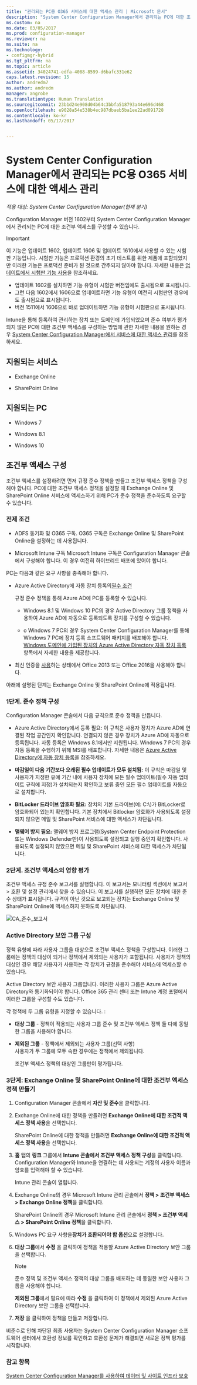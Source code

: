 ```yaml
---
title: "관리되는 PC용 O365 서비스에 대한 액세스 관리 | Microsoft 문서"
description: "System Center Configuration Manager에서 관리되는 PC에 대한 조건부 액세스를 구성하는 방법을 알아봅니다."
ms.custom: na
ms.date: 03/05/2017
ms.prod: configuration-manager
ms.reviewer: na
ms.suite: na
ms.technology:
- configmgr-hybrid
ms.tgt_pltfrm: na
ms.topic: article
ms.assetid: 34024741-edfa-4088-8599-d6bafc331e62
caps.latest.revision: 15
author: andredm7
ms.author: andredm
manager: angrobe
ms.translationtype: Human Translation
ms.sourcegitcommit: 23b1d24e908d04b64c3bbfa518793a44e696d468
ms.openlocfilehash: e9028a54e538b4ec987dbaeb5ba1ee22ad091728
ms.contentlocale: ko-kr
ms.lasthandoff: 05/17/2017


---
```

# <a name="manage-access-to-o365-services-for-pcs-managed-by-system-center-configuration-manager"></a>System Center Configuration Manager에서 관리되는 PC용 O365 서비스에 대한 액세스 관리

*적용 대상: System Center Configuration Manager(현재 분기)*



 Configuration Manager 버전 1602부터 System Center Configuration Manager에서 관리되는 PC에 대한 조건부 액세스를 구성할 수 있습니다.  

> [!IMPORTANT]  
>  이 기능은 업데이트 1602, 업데이트 1606 및 업데이트 1610에서 사용할 수 있는 시험판 기능입니다. 시험판 기능은 프로덕션 환경의 초기 테스트를 위한 제품에 포함되었지만 이러한 기능은 프로덕션 준비가 된 것으로 간주되지 않아야 합니다. 자세한 내용은 [업데이트에서 시험판 기능 사용](../../core/servers/manage/install-in-console-updates.md#bkmk_prerelease)을 참조하세요.
> - 업데이트 1602를 설치하면 기능 유형이 시험판 버전임에도 출시됨으로 표시됩니다.
> - 그런 다음 1602에서 1606으로 업데이트하면 기능 유형이 여전히 시험판인 경우에도 출시됨으로 표시됩니다.
> - 버전 1511에서 1606으로 바로 업데이트하면 기능 유형이 시험판으로 표시됩니다.

 Intune을 통해 등록하여 관리하는 장치 또는 도메인에 가입되었으며 준수 여부가 평가되지 않은 PC에 대한 조건부 액세스를 구성하는 방법에 관한 자세한 내용을 원하는 경우 [System Center Configuration Manager에서 서비스에 대한 액세스 관리](../../protect/deploy-use/manage-access-to-services.md)를 참조하세요.  


## <a name="supported-services"></a>지원되는 서비스  

-   Exchange Online  

-   SharePoint Online  

## <a name="supported-pcs"></a>지원되는 PC  

-   Windows 7  

-   Windows 8.1  

-   Windows 10 

## <a name="configure-conditional-access"></a>조건부 액세스 구성  
 조건부 액세스를 설정하려면 먼저 규정 준수 정책을 만들고 조건부 액세스 정책을 구성해야 합니다. PC에 대한 조건부 액세스 정책을 설정할 때 Exchange Online 및 SharePoint Online 서비스에 액세스하기 위해 PC가 준수 정책을 준수하도록 요구할 수 있습니다.  

### <a name="prerequisites"></a>전제 조건  

-   ADFS 동기화 및 O365 구독. O365 구독은 Exchange Online 및 SharePoint Online을 설정하는 데 사용됩니다.  

-   Microsoft Intune 구독 Microsoft Intune 구독은 Configuration Manager 콘솔에서 구성해야 합니다. 이 경우 여전히 하이브리드 배포에 있어야 합니다.  

 PC는 다음과 같은 요구 사항을 충족해야 합니다.  

-   Azure Active Directory에 자동 장치 등록의[필수 조건](https://azure.microsoft.com/en-us/documentation/articles/active-directory-conditional-access-automatic-device-registration/?rnd=1)   

     규정 준수 정책을 통해 Azure AD에 PC를 등록할 수 있습니다.  

    -   Windows 8.1 및 Windows 10 PC의 경우 Active Directory 그룹 정책을 사용하여 Azure AD에 자동으로 등록되도록 장치를 구성할 수 있습니다.  

    -   o   Windows 7 PC의 경우 System Center Configuration Manager를 통해 Windows 7 PC에 장치 등록 소프트웨어 패키지를 배포해야 합니다. [Windows 도메인에 가입된 장치의 Azure Active Directory 자동 장치 등록](https://azure.microsoft.com/en-us/documentation/articles/active-directory-conditional-access-automatic-device-registration/?rnd=1) 항목에서 자세한 내용을 제공합니다.  

-   최신 인증을 [사용](https://support.office.com/en-US/article/Using-Office-365-modern-authentication-with-Office-clients-776c0036-66fd-41cb-8928-5495c0f9168a)하는 상태에서 Office 2013 또는 Office 2016을 사용해야 합니다.  

 아래에 설명된 단계는 Exchange Online 및 SharePoint Online에 적용됩니다.  

### <a name="step-1-configure-compliance-policy"></a>1단계. 준수 정책 구성  
 Configuration Manager 콘솔에서 다음 규칙으로 준수 정책을 만듭니다.  

-   Azure Active Directory에서 등록 필요: 이 규칙은 사용자 장치가 Azure AD에 연결된 작업 공간인지 확인합니다. 연결되지 않은 경우 장치가 Azure AD에 자동으로 등록됩니다. 자동 등록은 Windows 8.1에서만 지원됩니다. Windows 7 PC의 경우 자동 등록을 수행하기 위해 MSI를 배포합니다. 자세한 내용은 [Azure Active Directory에 자동 장치 등록](https://azure.microsoft.com/en-us/documentation/articles/active-directory-conditional-access-automatic-device-registration/?rnd=1)을 참조하세요.  

-   **마감일이 다음 기간보다 오래된 필수 업데이트가 모두 설치됨:** 이 규칙은 마감일 및 사용자가 지정한 유예 기간 내에 사용자 장치에 모든 필수 업데이트(필수 자동 업데이트 규칙에 지정)가 설치되는지 확인하고 보류 중인 모든 필수 업데이트를 자동으로 설치합니다.  

-   **BitLocker 드라이브 암호화 필요:** 장치의 기본 드라이브(예: C:\\)가 BitLocker로 암호화되어 있는지 확인합니다. 기본 장치에서 Bitlocker 암호화가 사용되도록 설정되지 않으면 메일 및 SharePoint 서비스에 대한 액세스가 차단됩니다.  

-   **맬웨어 방지 필요:** 맬웨어 방지 프로그램(System Center Endpoint Protection 또는 Windows Defender만)이 사용되도록 설정되고 실행 중인지 확인합니다. 사용되도록 설정되지 않았으면 메일 및 SharePoint 서비스에 대한 액세스가 차단됩니다.  

### <a name="step-2-evaluate-the-effect-of-conditional-access"></a>2단계. 조건부 액세스의 영향 평가  
 조건부 액세스 규정 준수 보고서를 실행합니다. 이 보고서는 모니터링 섹션에서 보고서 > 호환 및 설정 관리에서 찾을 수 있습니다. 이 보고서를 실행하면 모든 장치에 대한 준수 상태가 표시됩니다.  규격이 아닌 것으로 보고되는 장치는 Exchange Online 및 SharePoint Online에 액세스하지 못하도록 차단됩니다.  

 ![CA&#95;준수&#95;보고서](media/CA_compliance_report.png)  

### <a name="configure-active-directory-security-groups"></a>Active Directory 보안 그룹 구성  
 정책 유형에 따라 사용자 그룹을 대상으로 조건부 액세스 정책을 구성합니다. 이러한 그룹에는 정책의 대상이 되거나 정책에서 제외되는 사용자가 포함됩니다. 사용자가 정책의 대상인 경우 해당 사용자가 사용하는 각 장치가 규정을 준수해야 서비스에 액세스할 수 있습니다.  

 Active Directory 보안 사용자 그룹입니다. 이러한 사용자 그룹은 Azure Active Directory와 동기화되어야 합니다. Office 365 관리 센터 또는 Intune 계정 포털에서 이러한 그룹을 구성할 수도 있습니다.  

 각 정책에 두 그룹 유형을 지정할 수 있습니다. :  

-   **대상 그룹** - 정책이 적용되는 사용자 그룹 준수 및 조건부 액세스 정책 둘 다에 동일한 그룹을 사용해야 합니다.  

-   **제외된 그룹** - 정책에서 제외되는 사용자 그룹(선택 사항)  
    사용자가 두 그룹에 모두 속한 경우에는 정책에서 제외됩니다.  

     조건부 액세스 정책의 대상인 그룹만이 평가됩니다.  

### <a name="step-3--create-a-conditional-access-policy-for-exchange-online-and-sharepoint-online"></a>3단계:  Exchange Online 및 SharePoint Online에 대한 조건부 액세스 정책 만들기  

1.  Configuration Manager 콘솔에서 **자산 및 준수**을 클릭합니다.  

2.  Exchange Online에 대한 정책을 만들려면 **Exchange Online에 대한 조건적 액세스 정책 사용**을 선택합니다.  

     SharePoint Online에 대한 정책을 만들려면 **Exchange Online에 대한 조건적 액세스 정책 사용**을 선택합니다.  

3.  **홈** 탭의 **링크** 그룹에서 **Intune 콘솔에서 조건부 액세스 정책 구성**을 클릭합니다. Configuration Manager와 Intune을 연결하는 데 사용되는 계정의 사용자 이름과 암호를 입력해야 할 수 있습니다.  

     Intune 관리 콘솔이 열립니다.  

4.  Exchange Online의 경우 Microsoft Intune 관리 콘솔에서 **정책 > 조건부 액세스 > Exchange Online 정책**을 클릭합니다.  

     SharePoint Online의 경우 Microsoft Intune 관리 콘솔에서 **정책 > 조건부 액세스 > SharePoint Online 정책**을 클릭합니다.  

5.  Windows PC 요구 사항을**장치가 호환되어야 함 옵션**으로 설정합니다.  

6.  **대상 그룹**에서 **수정** 을 클릭하여 정책을 적용할 Azure Active Directory 보안 그룹을 선택합니다.  

    > [!NOTE]  
    >  준수 정책 및 조건부 액세스 정책의 대상 그룹을 배포하는 데 동일한 보안 사용자 그룹을 사용해야 합니다.  

     **제외된 그룹**에서 필요에 따라 **수정** 을 클릭하여 이 정책에서 제외된 Azure Active Directory 보안 그룹을 선택합니다.  

7.  **저장** 을 클릭하여 정책을 만들고 저장합니다.  

 비준수로 인해 차단된 최종 사용자는 System Center Configuration Manager 소프트웨어 센터에서 호환성 정보를 확인하고 호환성 문제가 해결되면 새로운 정책 평가를 시작합니다.  

<!---
##  <a name="bkmk_KnownIssues"></a> Known issues  
 You may see the following issues when using this feature:  

-   In this 1602 update,  the 5 day compliance is not enforced. Even if compliance check on the end-user's device has happened more than 5 days ago, users still can access Office 365 and SharePoint online.  

-   When a device is not compliant with the compliance policy, the reason is not automatically displayed. The end- user must go to the new Software Center to find the reason for non-compliance. The reason is displayed in the Device compliance section of the Software Center.  

-   Windows 10 users may see multiple access failures when trying to reach O365 and/or SharePoint online resources. Note that conditional access is not fully supported for Windows 10.  
--->
### <a name="see-also"></a>참고 항목  
 [System Center Configuration Manager를 사용하여 데이터 및 사이트 인프라 보호](../../protect/understand/protect-data-and-site-infrastructure.md)

